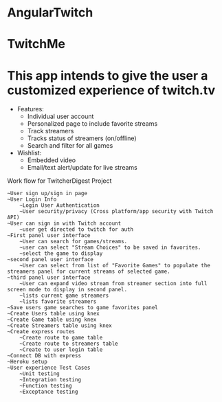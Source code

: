 # AngularTwitch
# TwitchMe
# This app intends to give the user a customized experience of twitch.tv
* Features:
  - Individual user account
  - Personalized page to include favorite streams
  - Track streamers
  - Tracks status of streamers (on/offline)
  - Search and filter for all games
* Wishlist:
  - Embedded video
  - Email/text alert/update for live streams


Work flow for TwitcherDigest Project

	~User sign up/sign in page
	~User Login Info
		~Login User Authentication
		~User security/privacy (Cross platform/app security with Twitch API)
	~User can sign in with Twitch account
		~user get directed to twitch for auth
	~First panel user interface
		~User can search for games/streams. 
		~user can select "Stream Choices" to be saved in favorites.
		~select the game to display
	~second panel user interface
		~User can select from list of "Favorite Games" to populate the streamers panel for current streams of selected game.
	~third panel user interface
		~User can expand video stream from streamer section into full screen mode to display in second panel.
		~lists current game streamers
		~lists favorite streamers
	~Save users game searches to game favorites panel
	~Create Users table using knex
	~Create Game table using knex
	~Create Streamers table using knex
	~Create express routes
		~Create route to game table
		~Create route to streamers table
		~Create to user login table
	~Connect DB with express
	~Heroku setup
	~User experience Test Cases
		~Unit testing
		~Integration testing
		~Function testing
		~Exceptance testing
